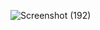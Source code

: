 ![Screenshot (192)](https://user-images.githubusercontent.com/111740540/197322950-18eed128-b0f6-4b21-80e2-075231a261e3.png)
